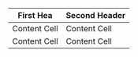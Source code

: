 First Hea  | Second Header
------------- | -------------
Content Cell  | Content Cell
Content Cell  | Content Cell